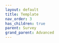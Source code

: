 ```yaml
---
layout: default
title: Template
nav_order: 3
has_children: true
parent: Survey
grand_parent: Advanced
---
```

